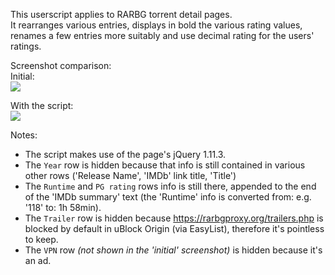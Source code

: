 This userscript applies to RARBG torrent detail pages.  
It rearranges various entries, displays in bold the various rating values, renames a few entries more suitably and use decimal rating for the users' ratings.

Screenshot comparison:  
Initial:  
[![](https://i.imgur.com/a92zxpTl.jpg)](https://i.imgur.com/a92zxpT.jpg)

With the script:  
[![](https://i.imgur.com/y8shpp8l.jpg)](https://i.imgur.com/y8shpp8.jpg)

Notes:  
- The script makes use of the page's jQuery 1.11.3.
- The `Year` row is hidden because that info is still contained in various other rows ('Release Name', 'IMDb' link title, 'Title')
- The `Runtime` and `PG rating` rows info is still there, appended to the end of the 'IMDb summary' text (the 'Runtime' info is converted from: e.g. '118' to: 1h 58min).
- The `Trailer` row is hidden because https://rarbgproxy.org/trailers.php is blocked by default in uBlock Origin (via EasyList), therefore it's pointless to keep.
- The `VPN` row *(not shown in the 'initial' screenshot)* is hidden because it's an ad.

